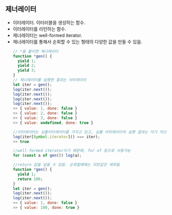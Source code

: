## 제너레이터
- 이터레이터. 이터러블을 생성하는 함수.
- 이터레이터를 리턴하는 함수.
- 제너레이터는 well-formed iterator.
- 제너레이터를 통해서 순회할 수 있는 형태의 다양한 값을 만들 수 있음.
  ```js
  // *을 붙이면 제너레이터
  function *gen() {
    yield 1;
    yield 2;
    yield 3;
  }
  // 제너레이터를 실행한 결과는 이터레이터
  let iter = gen();
  log(iter.next());
  log(iter.next());
  log(iter.next());
  log(iter.next());
  >> { value: 1, done: false }
  >> { value: 2, done: false }
  >> { value: 3, done: false }
  >> { value: undefined, done: true }

  //이터레이터는 심볼이터레이터를 가지고 있고, 심볼 이터레이터의 실행 결과는 자기 자신
  log(iter[Symbol.iterator]() === iter);
  >> true

  //well-formed iterator이기 때문에, for of 등으로 사용가능
  for (const a of gen()) log(a);

  //return 값을 넣을 수 있음. 순회할때에는 리턴값은 제외됨
  function *gen() {
    yield 1;
    return 100;
  }
  let iter = gen();
  log(iter.next());
  log(iter.next());
  >> { value: 1, done: false }
  >> { value: 100, done: true }
  ```

